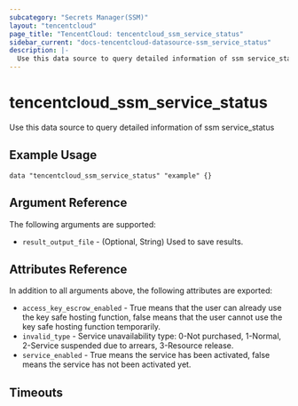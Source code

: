 ```yaml
---
subcategory: "Secrets Manager(SSM)"
layout: "tencentcloud"
page_title: "TencentCloud: tencentcloud_ssm_service_status"
sidebar_current: "docs-tencentcloud-datasource-ssm_service_status"
description: |-
  Use this data source to query detailed information of ssm service_status
---
```


# tencentcloud_ssm_service_status

Use this data source to query detailed information of ssm service_status

## Example Usage

```hcl
data "tencentcloud_ssm_service_status" "example" {}
```

## Argument Reference

The following arguments are supported:

* `result_output_file` - (Optional, String) Used to save results.

## Attributes Reference

In addition to all arguments above, the following attributes are exported:

* `access_key_escrow_enabled` - True means that the user can already use the key safe hosting function, false means that the user cannot use the key safe hosting function temporarily.
* `invalid_type` - Service unavailability type: 0-Not purchased, 1-Normal, 2-Service suspended due to arrears, 3-Resource release.
* `service_enabled` - True means the service has been activated, false means the service has not been activated yet.


## Timeouts

<no value>


